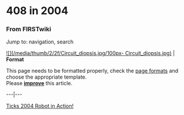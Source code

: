 # 408 in 2004

### From FIRSTwiki

Jump to: navigation, search

[![](/media/thumb/2/2f/Circuit_diopsis.jpg/100px-
Circuit_diopsis.jpg)](/index.php/Image:Circuit_diopsis.jpg "" ) |  **Format**  

This page needs to be formatted properly, check the [page
formats](/index.php/FIRSTwiki:Page_formats "FIRSTwiki:Page formats" ) and
choose the appropriate template.  
Please
**[improve](http://www.firstwiki.net/index.php?title=408_in_2004&action=edit
"http://www.firstwiki.net/index.php?title=408_in_2004&action=edit" )** this
article.  
  
---|---  
  
[Ticks 2004 Robot in
Action!](http://roboticks408.com/v5/vids/tickscompvid_1.htm
"http://roboticks408.com/v5/vids/tickscompvid_1.htm" )

